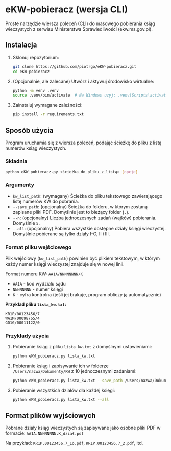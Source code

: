 # eKW-pobieracz (wersja CLI)

Proste narzędzie wiersza poleceń (CLI) do masowego pobierania ksiąg wieczystych z serwisu Ministerstwa Sprawiedliwości (ekw.ms.gov.pl).

## Instalacja

1.  Sklonuj repozytorium:
    ```bash
    git clone https://github.com/piotrgo/eKW-pobieracz.git
    cd eKW-pobieracz
    ```

2.  (Opcjonalnie, ale zalecane) Utwórz i aktywuj środowisko wirtualne:
    ```bash
    python -m venv .venv
    source .venv/bin/activate  # Na Windows użyj: .venv\Scripts\activate
    ```

3.  Zainstaluj wymagane zależności:
    ```bash
    pip install -r requirements.txt
    ```

## Sposób użycia

Program uruchamia się z wiersza poleceń, podając ścieżkę do pliku z listą numerów ksiąg wieczystych.

### Składnia

```bash
python eKW_pobieracz.py <ścieżka_do_pliku_z_listą> [opcje]
```

### Argumenty

*   `kw_list_path`: (wymagany) Ścieżka do pliku tekstowego zawierającego listę numerów KW do pobrania.
*   `--save_path`: (opcjonalny) Ścieżka do folderu, w którym zostaną zapisane pliki PDF. Domyślnie jest to bieżący folder (`.`).
*   `--n`: (opcjonalny) Liczba jednoczesnych zadań (wątków) pobierania. Domyślnie `5`.
*   `--all`: (opcjonalny) Pobiera wszystkie dostępne działy księgi wieczystej. Domyślnie pobierane są tylko działy I-O, II i III.

### Format pliku wejściowego

Plik wejściowy (`kw_list_path`) powinien być plikiem tekstowym, w którym każdy numer księgi wieczystej znajduje się w nowej linii.

Format numeru KW: `AA1A/NNNNNNNN/K`
*   `AA1A` - kod wydziału sądu
*   `NNNNNNNN` - numer księgi
*   `K` - cyfra kontrolna (jeśli jej brakuje, program obliczy ją automatycznie)

**Przykład pliku `lista_kw.txt`:**
```
KR1P/00123456/7
WA1M/00098765/4
GD1G/00011122/0
```

### Przykłady użycia

1.  Pobieranie ksiąg z pliku `lista_kw.txt` z domyślnymi ustawieniami:
    ```bash
    python eKW_pobieracz.py lista_kw.txt
    ```

2.  Pobieranie ksiąg i zapisywanie ich w folderze `/Users/nazwa/Dokumenty/KW` z 10 jednoczesnymi zadaniami:
    ```bash
    python eKW_pobieracz.py lista_kw.txt --save_path /Users/nazwa/Dokumenty/KW --n 10
    ```

3.  Pobieranie wszystkich działów dla każdej księgi:
    ```bash
    python eKW_pobieracz.py lista_kw.txt --all
    ```

## Format plików wyjściowych

Pobrane działy ksiąg wieczystych są zapisywane jako osobne pliki PDF w formacie:
`AA1A.NNNNNNNN.K_dział.pdf`

Na przykład: `KR1P.00123456.7_1o.pdf`, `KR1P.00123456.7_2.pdf`, itd.
